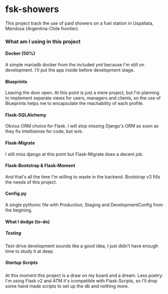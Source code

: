 # fsk-showers
This project track the use of paid showers on a fuel station in Uspallata, Mendoza (Argentina-Chile frontier).

### What am I using in this project
#### Docker (50%)
A simple mariadb docker from the included _yml_ because I'm still on development. I'll put the app inside before development stage.
#### Blueprints
Leaving the door open. At this point is just a mere project, but I'm planning to implement separate views for users, managers and clients, so the use of Blueprints helps me to encapsulate the reachability of each profile.
#### Flask-SQLAlchemy
Obvius ORM choice for Flask. I will stop missing Django's ORM as soon as they fix intellisense for code, but w/e.
#### Flask-Migrate
I still miss django at this point but Flask-Migrate does a decent job.
#### Flask-Bootstrap & Flask-Moment
And that's all the time I'm willing to waste in the backend. Bootstrap v3 fills the needs of this project. 
#### Config.py
A single pythonic file with Production, Staging and DevelopmentConfig from the begining.
#### What I dodge (to-do)
##### Testing
Test-drive development sounds like a good idea, I just didn't have enough time to study it at deep.
##### Startup Scripts
At this moment this project is a draw on my board and a dream. Less poetry: I'm using Flask v2 and ATM it's icompatible with Flask-Scripts, so I'll drop some hand made scripts to set up the db and nothing more.
